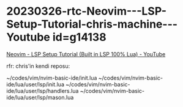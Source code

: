 
# 20230326-rtc-Neovim---LSP-Setup-Tutorial-chris-machine---Youtube id=g14138

[Neovim - LSP Setup Tutorial (Built in LSP 100% Lua) - YouTube](https://www.youtube.com/watch?v=6F3ONwrCxMg)

rfr: chris'in kendi reposu: 

  ~/codes/vim/nvim-basic-ide/init.lua
  ~/codes/vim/nvim-basic-ide/lua/user/lsp/init.lua
  ~/codes/vim/nvim-basic-ide/lua/user/lsp/handlers.lua
  ~/codes/vim/nvim-basic-ide/lua/user/lsp/mason.lua

